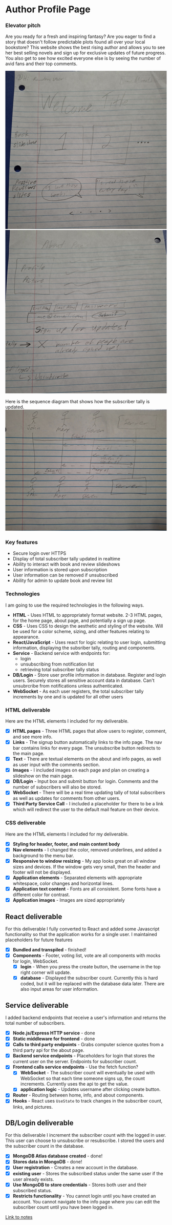 # Author Profile Page

### Elevator pitch

Are you ready for a fresh and inspiring fantasy? Are you eager to find a story that doesn't follow predictable plots found all over your local bookstore? This website shows the best rising author and allows you to see her best selling novels and sign up for exclusive updates of future progress. You also get to see how excited everyone else is by seeing the number of avid fans and their top comments.

![Home Page](homepg.jpg)
![About Page](aboutpg.jpg)

Here is the sequence diagram that shows how the subscriber tally is updated.
![Sequence Diagram](Sequence_diagram.jpg)

### Key features

- Secure login over HTTPS
- Display of total subscriber tally updated in realtime
- Ability to interact with book and review slideshows
- User information is stored upon subscription
- User information can be removed if unsubscribed
- Ability for admin to update book and review list

### Technologies

I am going to use the required technologies in the following ways.

- **HTML** - Uses HTML to appropriately format website. 2-3 HTML pages, for the home page, about page, and potentially a sign up page.
- **CSS** - Uses CSS to design the aesthetic and styling of the website. Will be used for a color scheme, sizing, and other features relating to appearance.
- **React/JavaScript** - Uses react for logic relating to user login, submitting information, displaying the subsriber tally, routing and components.
- **Service** - Backend service with endpoints for:
  - login
  - unsubscribing from notification list
  - retrieving total subscriber tally status
- **DB/Login** - Store user profile information in database. Register and login users. Securely stores all sensitive account data in database. Can't unsubrcribe from notifications unless authenticated.
- **WebSocket** - As each user registers, the total subscriber tally increments by one and is updated for all other users

### HTML deliverable

Here are the HTML elements I included for my deliverable.

- [x] **HTML pages** - Three HTML pages that allow users to register, comment, and see more info.
- [x] **Links** - The signup button automatically links to the info page. The nav bar contains links for every page. The unsubscribe button redirects to the main page.
- [x] **Text** - There are textual elements on the about and info pages, as well as user input with the comments section.
- [x] **Images** - I included images on each page and plan on creating a slideshow on the main page.
- [x] **DB/Login** - Input box and submit button for login. Comments and the number of subscribers will also be stored.
- [x] **WebSocket** - There will be a real time updating tally of total subscribers as well as updates for comments from other users.
- [x] **Third Party Service Call** - I included a placeholder for there to be a link which will redirect the user to the default mail feature on their device.

### CSS deliverable

Here are the HTML elements I included for my deliverable.

- [x] **Styling for header, footer, and main content body**
- [x] **Nav elements** - I changed the color, removed underlines, and added a background to the menu bar.
- [x] **Responsive to window resizing** - My app looks great on all window sizes and devices. If the window gets very small, then the header and footer will not be displayed.
- [x] **Application elements** - Separated elements with appropriate whitespace, color changes and horizontal lines.
- [x] **Application text content** - Fonts are all consistent. Some fonts have a different color for contrast.
- [x] **Application images** - Images are sized appropriately

## React deliverable

For this deliverable I fully converted to React and added some Javascript functionality so that the application works for a single user. I maintained placeholders for future features

- [x] **Bundled and transpiled** - finished!
- [x] **Components** - Footer, voting list, vote are all components with mocks for login, WebSocket.
  - [x] **login** - When you press the create button, the username in the top right corner will update.
  - [x] **database** - Displayed the subscriber count. Currently this is hard coded, but it will be replaced with the database data later. There are also input areas for user information.

## Service deliverable

I added backend endpoints that receive a user's information and returns the total number of subscribers.

- [x] **Node.js/Express HTTP service** - done
- [x] **Static middleware for frontend** - done
- [x] **Calls to third party endpoints** - Grabs computer science quotes from a third party api for the about page.
- [x] **Backend service endpoints** - Placeholders for login that stores the current user on the server. Endpoints for subscriber count.
- [x] **Frontend calls service endpoints** - Use the fetch function?
  - [x] **WebSocket** - The subscriber count will eventually be used with WebSocket so that each time someone signs up, the count increments. Currently uses the api to get the value.
  - [x] **application logic** - Updates username after clicking create button.
- [x] **Router** - Routing between home, info, and about components.
- [x] **Hooks** - React uses `UseState` to track changes in the subscriber count, links, and pictures.

## DB/Login deliverable

For this deliverable I increment the subscriber count with the logged in user. This user can choose to unsubscribe or resubscribe. I stored the users and the subscriber count in the database.

- [x] **MongoDB Atlas database created** - done!
- [x] **Stores data in MongoDB** - done!
- [x] **User registration** - Creates a new account in the database.
- [x] **existing user** - Stores the subscribed status under the same user if the user already exists.
- [x] **Use MongoDB to store credentials** - Stores both user and their subscribed status.
- [x] **Restricts functionality** - You cannot login until you have created an account. You cannot navigate to the info page where you can edit the subscriber count until you have been logged in.

[Link to notes](https://github.com/graydenhays/startup/blob/main/notes.md)

